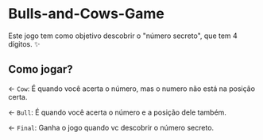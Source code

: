 # Bulls-and-Cows-Game

 Este jogo tem como objetivo descobrir o "número secreto", que tem 4 dígitos. ✨

## Como jogar?

← `Cow`: É quando você acerta o número, mas o numero não está na posição certa.

← `Bull`: É quando você acerta o número e a posição dele também.

← `Final`: Ganha o jogo quando vc descobrir o número secreto.
